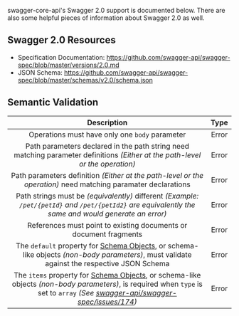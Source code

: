 swagger-core-api's Swagger 2.0 support is documented below.  There are also some helpful pieces of information about
Swagger 2.0 as well.

## Swagger 2.0 Resources

* Specification Documentation: https://github.com/swagger-api/swagger-spec/blob/master/versions/2.0.md
* JSON Schema: https://github.com/swagger-api/swagger-spec/blob/master/schemas/v2.0/schema.json

## Semantic Validation

| Description | Type  |
| :---------: | :---: |
| Operations must have only one `body` parameter | Error |
| Path parameters declared in the path string need matching parameter definitions *(Either at the path-level or the operation)* | Error |
| Path parameters definition *(Either at the path-level or the operation)* need matching paramater declarations | Error |
| Path strings must be *(equivalently)* different *(Example: `/pet/{petId}` and `/pet/{petId2}` are equivalently the same and would generate an error)* | Error |
| References must point to existing documents or document fragments | Error |
| The `default` property for [Schema Objects][schema-object], or schema-like objects *(non-body parameters)*, must validate against the respective JSON Schema | Error |
| The `items` property for [Schema Objects][schema-object], or schema-like objects *(non-body parameters)*, is required when `type` is set to `array` _(See [swagger-api/swagger-spec/issues/174](https://github.com/swagger-api/swagger-spec/issues/174))_ | Error |

[schema-object]: https://github.com/swagger-api/swagger-spec/blob/master/versions/2.0.md#schemaObject
